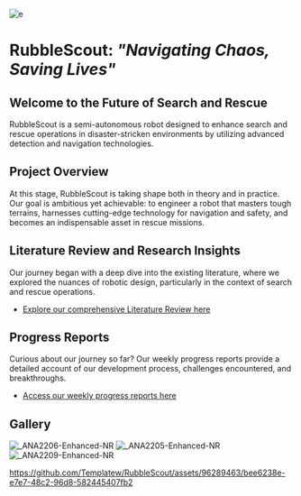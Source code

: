 ![e](https://github.com/Templatew/RubbleScout/assets/96289463/78a19e4e-31b0-42a9-b263-804721911812)



# RubbleScout: *"Navigating Chaos, Saving Lives"*

## Welcome to the Future of Search and Rescue

RubbleScout is a semi-autonomous robot designed to enhance search and rescue operations in disaster-stricken environments by utilizing advanced detection and navigation technologies.

## Project Overview

At this stage, RubbleScout is taking shape both in theory and in practice. Our goal is ambitious yet achievable: to engineer a robot that masters tough terrains, harnesses cutting-edge technology for navigation and safety, and becomes an indispensable asset in rescue missions.

## Literature Review and Research Insights

Our journey began with a deep dive into the existing literature, where we explored the nuances of robotic design, particularly in the context of search and rescue operations.

* [Explore our comprehensive Literature Review here](https://github.com/Templatew/RubbleScout/blob/main/Docs/Literature%20Review/Literature-Review-for-RubbleScout.pdf)

## Progress Reports

Curious about our journey so far? Our weekly progress reports provide a detailed account of our development process, challenges encountered, and breakthroughs.

* [Access our weekly progress reports here](https://github.com/Templatew/RubbleScout/tree/main/Docs/Weekly%20Reports)

## Gallery

![_ANA2206-Enhanced-NR](https://github.com/Templatew/RubbleScout/assets/96289463/67c7b737-274d-427e-b925-bb0a3e7f6b94)
![_ANA2205-Enhanced-NR](https://github.com/Templatew/RubbleScout/assets/96289463/f1961649-e31f-41e6-a3cf-8d939e31c39a)
![_ANA2209-Enhanced-NR](https://github.com/Templatew/RubbleScout/assets/96289463/70f0e853-9d22-4ceb-b1ee-a33c04ef1b1e)


https://github.com/Templatew/RubbleScout/assets/96289463/bee6238e-e7e7-48c2-96d8-582445407fb2












